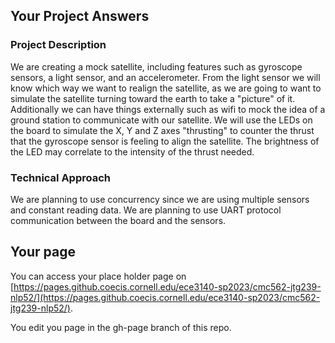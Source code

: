 ## Your Project Answers

### Project Description

We are creating a mock satellite, including features such as gyroscope sensors, a light sensor, and an accelerometer. From the light sensor we will know which way we want to realign the satellite, as we are going to want to simulate the satellite turning toward the earth to take a "picture" of it. Additionally we can have things externally such as wifi to mock the idea of a ground station to communicate with our satellite. We will use the LEDs on the board to simulate the X, Y and Z axes "thrusting" to counter the thrust that the gyroscope sensor is feeling to align the satellite. The brightness of the LED may correlate to the intensity of the thrust needed.
### Technical Approach

We are planning to use concurrency since we are using multiple sensors and constant reading data. We are planning to use UART protocol communication between the board and the sensors.
## Your page
You can access your place holder page on [https://pages.github.coecis.cornell.edu/ece3140-sp2023/cmc562-jtg239-nlp52/](https://pages.github.coecis.cornell.edu/ece3140-sp2023/cmc562-jtg239-nlp52/).

You edit you page in the gh-page branch of this repo.